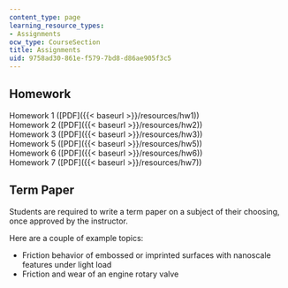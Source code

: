 ```yaml
---
content_type: page
learning_resource_types:
- Assignments
ocw_type: CourseSection
title: Assignments
uid: 9758ad30-861e-f579-7bd8-d86ae905f3c5
---
```


Homework
--------

Homework 1 ([PDF]({{< baseurl >}}/resources/hw1))  
Homework 2 ([PDF]({{< baseurl >}}/resources/hw2))  
Homework 3 ([PDF]({{< baseurl >}}/resources/hw3))  
Homework 5 ([PDF]({{< baseurl >}}/resources/hw5))  
Homework 6 ([PDF]({{< baseurl >}}/resources/hw6))  
Homework 7 ([PDF]({{< baseurl >}}/resources/hw7))

Term Paper
----------

Students are required to write a term paper on a subject of their choosing, once approved by the instructor.

Here are a couple of example topics:

*   Friction behavior of embossed or imprinted surfaces with nanoscale features under light load
*   Friction and wear of an engine rotary valve